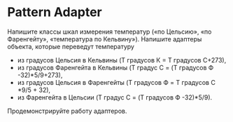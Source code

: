 # Pattern Adapter
Напишите классы шкал измерения температур («по Цельсию», «по Фаренгейту», «температура по Кельвину»).
Напишите адаптеры объекта, которые переведут температуру 
- из градусов Цельсия в Кельвины (T градусов К = Т градусов С+273),
- из градусов Фаренгейта в Кельвины (T градус С = (T градусов Ф -32)*5/9+273),
- из градусов Цельсия в Фаренгейты (T градусов Ф = T градусов С *9/5 + 32),
- из Фаренгейта в Цельсии (T градус С = (T градусов Ф -32)*5/9).

Продемонстрируйте работу адаптеров.